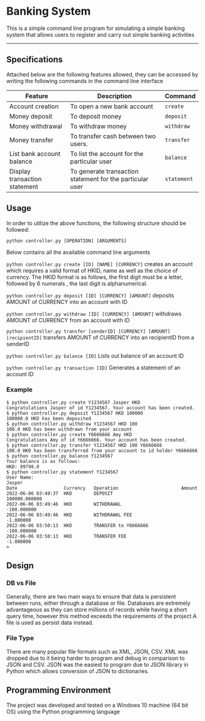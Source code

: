# Banking System


This is a simple command line program for simulating a simple banking system that allows users to register and carry out simple banking activities
***
## Specifications

Attached below are the following features allowed, they can be accessed by writing the following commands in the command line interface

| Feature | Description | Command |
| --- | --- | --- |
Account creation | To open a new bank account | `create`
Money deposit | To deposit money | `deposit`
Money withdrawal | To withdraw money | `withdraw`
Money transfer | To transfer cash between two users. | `transfer` 
List bank account balance | To list the account for the particular user | `balance`
Display transaction statement | To generate transaction statement for the particular user | `statement`

## Usage

In order to utilize the above functions, the following structure should be followed:

```python controller.py [OPERATION] [ARGUMENTS]```

Below contains all the available command line arguments

```python controller.py create [ID] [NAME] [CURRENCY]``` creates an account which requires a valid format of HKID, name as well as the choice of currency. The HKID format is as follows, the first digit must be a letter, followed by 6 numerals , the last digit is alphanumerical.

```python controller.py deposit [ID] [CURRENCY] [AMOUNT]``` deposits AMOUNT of CURRENCY into an account with ID

```python controller.py withdraw [ID] [CURRENCY] [AMOUNT]``` withdraws AMOUNT of CURRENCY from an account with ID

```python controller.py transfer [senderID] [CURRENCY] [AMOUNT] [recipientID]``` transfers AMOUNT of CURRENCY into an recipientID from a senderID

```python controller.py balance [ID]``` Lists out balance of an account ID

```python controller.py transaction [ID]``` Generates a statement of an account ID

### Example

```
$ python controller.py create Y1234567 Jasper HKD
Congratulations Jasper of id Y1234567. Your account has been created.
$ python controller.py deposit Y1234567 HKD 100000       
100000.0 HKD has been deposited
$ python controller.py withdraw Y1234567 HKD 100
100.0 HKD has been withdrawn from your account
$ python controller.py create Y6666666 Amy HKD
Congratulations Amy of id Y6666666. Your account has been created.
$ python controller.py transfer Y1234567 HKD 100 Y6666666
100.0 HKD has been transferred from your account to id holder Y6666666
$ python controller.py balance Y1234567
Your balance is as follows:
HKD: 99798.0
$ python controller.py statement Y1234567
User Name:
Jasper
Date                 Currency   Operation                       Amount
2022-06-06 03:49:37  HKD        DEPOSIT                         100000.000000
2022-06-06 03:49:46  HKD        WITHDRAWAL                      -100.000000
2022-06-06 03:49:46  HKD        WITHDRAWAL FEE                  -1.000000
2022-06-06 03:50:13  HKD        TRANSFER to Y6666666            -100.000000
2022-06-06 03:50:13  HKD        TRANSFER FEE                    -1.000000
>
```

## Design

### DB vs File
Generally, there are two main ways to ensure that data is persistent between runs, either through a database or file. Databases are extremely advantageous as they can store millions of records while having a short query time, however this method exceeds the requirements of the project.A file is used as persist data  instead.

### File Type
There are many popular file formats such as XML, JSON, CSV. XML was dropped due to it being harder to program and debug in comparison to JSON and CSV. JSON was the easiest to program due to JSON library in Python which allows conversion of JSON to dictionaries.



## Programming Environment
The project was developed and tested on a Windows 10 machine (64 bit OS) using the Python programming language
